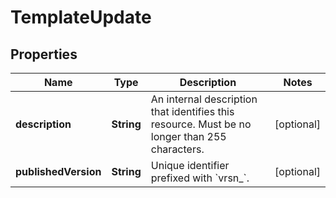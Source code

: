 

# TemplateUpdate


## Properties

Name | Type | Description | Notes
------------ | ------------- | ------------- | -------------
**description** | **String** | An internal description that identifies this resource. Must be no longer than 255 characters.  |  [optional]
**publishedVersion** | **String** | Unique identifier prefixed with &#x60;vrsn_&#x60;. |  [optional]



